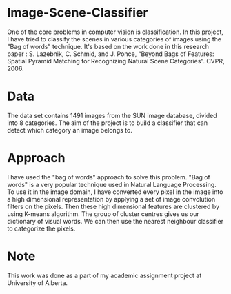 # Image-Scene-Classifier
One of the core problems in computer vision is classification. In this project, I have tried to classify the scenes in various categories of images using the "Bag of words" technique.
It's based on the work done in this research paper :
S. Lazebnik, C. Schmid, and J. Ponce, “Beyond Bags of Features: Spatial Pyramid Matching for Recognizing Natural Scene Categories”. CVPR, 2006.

# Data
The data set contains 1491 images from the SUN image database, divided into 8 categories. The aim of the project is to build a classifier that can detect which category an image belongs to.

# Approach
I have used the "bag of words" approach to solve this problem. "Bag of words" is a very popular technique used in Natural Language Processing. To use it in the image domain, I have converted every pixel in the image into a high dimensional representation by applying a set of image convolution filters on the pixels. Then these high dimensional features are clustered by using K-means algorithm. The group of cluster centres gives us our dictionary of visual words. We can then use the nearest neighbour classifier to categorize the pixels.

# Note
This work was done as a part of my academic assignment project at University of Alberta. 
